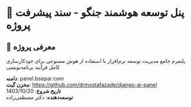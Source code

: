 # 🚀 پنل توسعه هوشمند جنگو - سند پیشرفت پروژه

## 🎯 معرفی پروژه
پلتفرم جامع مدیریت توسعه نرم‌افزار با استفاده از هوش مصنوعی برای خودکارسازی کامل فرآیند برنامه‌نویسی

**دامنه**: panel.bsepar.com  
**مخزن گیت**: https://github.com/drmostafazade/django-ai-panel  
**تاریخ شروع**: 1403/10/20  
**توسعه‌دهنده**: دکتر مصطفی‌زاده
